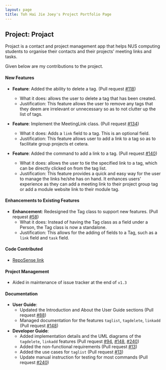 ```yaml
---
layout: page
title: Toh Hai Jie Joey's Project Portfolio Page
---
```


## Project: Projact

Projact is a contact and project management app that helps NUS computing students to organise their contacts and their projects' meeting links and tasks. 

Given below are my contributions to the project.

#### New Features
* **Feature**: Added the ability to delete a tag. (Pull request [\#118](https://github.com/AY2021S1-CS2103T-T17-4/tp/pull/118))
  * What it does: allows the user to delete a tag that has been created. 
  * Justification: This feature allows the user to remove any tags that they deem are irrelevant or unnecessary so as to not clutter up the list of tags.
  
* **Feature**: Implement the MeetingLink class. (Pull request [\#134](https://github.com/AY2021S1-CS2103T-T17-4/tp/pull/134))
    * What it does: Adds a `link` field to a tag. This is an optional field.
    * Justification: This feature allows user to add a link to a tag so as to facilitate group projects et cetera.
    
* **Feature**: Added the command to add a link to a tag. (Pull request [\#140](https://github.com/AY2021S1-CS2103T-T17-4/tp/pull/140))
  * What it does: allows the user to tie the specified link to a tag, which can be directly clicked on from the tag list.
  * Justification: This feature provides a quick and easy way for the user to manage the links he/she has on hand. It enhances users' experience as they can add a meeting link to their project group tag or add a module website link to their module tag. 

#### Enhancements to Existing Features
* **Enhancement**: Redesigned the Tag class to support new features. (Pull request [\#58](https://github.com/AY2021S1-CS2103T-T17-4/tp/pull/58))
    * What it does: Instead of having the Tag class as a field under a Person, the Tag class is now a standalone.
    * Justification: This allows for the adding of fields to a Tag, such as a `link` field and `task` field.

<div style="page-break-after: always;"></div> 

#### Code Contributed
* [RepoSense link](https://nus-cs2103-ay2021s1.github.io/tp-dashboard/#breakdown=true&search=joeytoh&sort=groupTitle&sortWithin=title&since=2020-08-14&timeframe=commit&mergegroup=&groupSelect=groupByRepos&checkedFileTypes=docs~functional-code~test-code~other)

#### Project Management
* Aided in maintenance of issue tracker at the end of `v1.3`

#### Documentation    
* **User Guide**:
    * Updated the Introduction and About the User Guide sections (Pull request [\#88](https://github.com/AY2021S1-CS2103T-T17-4/tp/pull/88))
    * Managed documentation for the features `taglist`, `tagdelete`, `linkadd` (Pull request [\#148](https://github.com/AY2021S1-CS2103T-T17-4/tp/pull/148))
* **Developer Guide**:
    * Added implementation details and the UML diagrams of the `tagdelete`, `linkadd` features (Pull request [\#94](https://github.com/AY2021S1-CS2103T-T17-4/tp/pull/94), [\#148](https://github.com/AY2021S1-CS2103T-T17-4/tp/pull/148), [\#240](https://github.com/AY2021S1-CS2103T-T17-4/tp/pull/240))
    * Added the non-functional requirements (Pull request [\#13](https://github.com/AY2021S1-CS2103T-T17-4/tp/pull/13))
    * Added the use cases for `taglist` (Pull request [\#13](https://github.com/AY2021S1-CS2103T-T17-4/tp/pull/13))
    * Update manual instruction for testing for most commands (Pull request [\#240](https://github.com/AY2021S1-CS2103T-T17-4/tp/pull/240))
